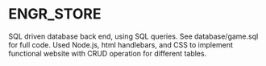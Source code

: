 # ENGR_STORE

SQL driven database back end, using SQL queries. See database/game.sql for full code. 
Used Node.js, html handlebars, and CSS to implement functional website with CRUD operation for different tables. 
